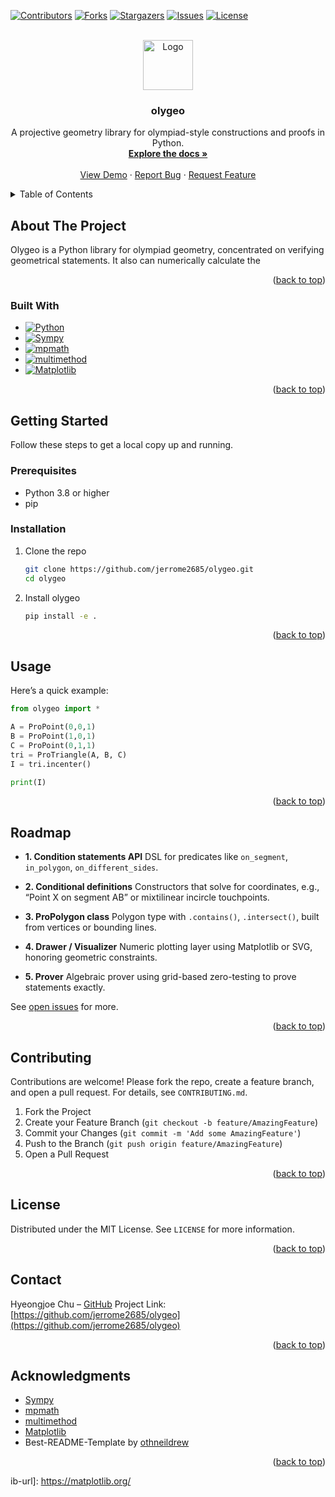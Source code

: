 <!-- Improved compatibility of back to top link: See: https://github.com/othneildrew/Best-README-Template/pull/73 -->

<a id="readme-top"></a>

[![Contributors][contributors-shield]][contributors-url]
[![Forks][forks-shield]][forks-url]
[![Stargazers][stars-shield]][stars-url]
[![Issues][issues-shield]][issues-url]
[![License][license-shield]][license-url]

<br />
<div align="center">
  <a href="https://github.com/jerrome2685/olygeo">
    <img src="images/logo.png" alt="Logo" width="80" height="80">
  </a>

  <h3 align="center">olygeo</h3>

  <p align="center">
    A projective geometry library for olympiad-style constructions and proofs in Python.
    <br />
    <a href="https://github.com/jerrome2685/olygeo"><strong>Explore the docs »</strong></a>
    <br /><br />
    <a href="https://github.com/jerrome2685/olygeo">View Demo</a>
    &middot;
    <a href="https://github.com/jerrome2685/olygeo/issues/new?labels=bug&template=bug-report.md">Report Bug</a>
    &middot;
    <a href="https://github.com/jerrome2685/olygeo/issues/new?labels=enhancement&template=feature-request.md">Request Feature</a>
  </p>
</div>

<details>
  <summary>Table of Contents</summary>
  <ol>
    <li><a href="#about-the-project">About The Project</a>
      <ul><li><a href="#built-with">Built With</a></li></ul>
    </li>
    <li><a href="#getting-started">Getting Started</a>
      <ul>
        <li><a href="#prerequisites">Prerequisites</a></li>
        <li><a href="#installation">Installation</a></li>
      </ul>
    </li>
    <li><a href="#usage">Usage</a></li>
    <li><a href="#roadmap">Roadmap</a></li>
    <li><a href="#contributing">Contributing</a></li>
    <li><a href="#license">License</a></li>
    <li><a href="#contact">Contact</a></li>
    <li><a href="#acknowledgments">Acknowledgments</a></li>
  </ol>
</details>

## About The Project

Olygeo is a Python library for olympiad geometry, concentrated on verifying geometrical statements. It also can numerically calculate the   

<p align="right">(<a href="#readme-top">back to top</a>)</p>

### Built With

- [![Python][python-shield]][python-url]
- [![Sympy][sympy-shield]][sympy-url]
- [![mpmath][mpmath-shield]][mpmath-url]
- [![multimethod][multimethod-shield]][multimethod-url]
- [![Matplotlib][matplotlib-shield]][matplotlib-url]

<p align="right">(<a href="#readme-top">back to top</a>)</p>

## Getting Started

Follow these steps to get a local copy up and running.

### Prerequisites

* Python 3.8 or higher
* pip

### Installation

1. Clone the repo

   ```sh
   git clone https://github.com/jerrome2685/olygeo.git
   cd olygeo
   ```
2. Install olygeo

   ```sh
   pip install -e .
   ```

<p align="right">(<a href="#readme-top">back to top</a>)</p>

## Usage

Here’s a quick example:

```python
from olygeo import *

A = ProPoint(0,0,1)
B = ProPoint(1,0,1)
C = ProPoint(0,1,1)
tri = ProTriangle(A, B, C)
I = tri.incenter()

print(I)
```

<p align="right">(<a href="#readme-top">back to top</a>)</p>

## Roadmap

* **1. Condition statements API**
  DSL for predicates like `on_segment`, `in_polygon`, `on_different_sides`.

* **2. Conditional definitions**
  Constructors that solve for coordinates, e.g., “Point X on segment AB” or mixtilinear incircle touchpoints.

* **3. ProPolygon class**
  Polygon type with `.contains()`, `.intersect()`, built from vertices or bounding lines.

* **4. Drawer / Visualizer**
  Numeric plotting layer using Matplotlib or SVG, honoring geometric constraints.

* **5. Prover**
  Algebraic prover using grid-based zero-testing to prove statements exactly.

See [open issues](https://github.com/jerrome2685/olygeo/issues) for more.

<p align="right">(<a href="#readme-top">back to top</a>)</p>

## Contributing

Contributions are welcome! Please fork the repo, create a feature branch, and open a pull request. For details, see `CONTRIBUTING.md`.

1. Fork the Project
2. Create your Feature Branch (`git checkout -b feature/AmazingFeature`)
3. Commit your Changes (`git commit -m 'Add some AmazingFeature'`)
4. Push to the Branch (`git push origin feature/AmazingFeature`)
5. Open a Pull Request

<p align="right">(<a href="#readme-top">back to top</a>)</p>

## License

Distributed under the MIT License. See `LICENSE` for more information.

<p align="right">(<a href="#readme-top">back to top</a>)</p>

## Contact

Hyeongjoe Chu – [GitHub](https://github.com/jerrome2685)
Project Link: [https://github.com/jerrome2685/olygeo](https://github.com/jerrome2685/olygeo)

<p align="right">(<a href="#readme-top">back to top</a>)</p>

## Acknowledgments

* [Sympy](https://www.sympy.org/)
* [mpmath](https://mpmath.org/)
* [multimethod](https://github.com/mrocklin/multimethod)
* [Matplotlib](https://matplotlib.org/)
* Best-README-Template by [othneildrew](https://github.com/othneildrew/Best-README-Template)

<p align="right">(<a href="#readme-top">back to top</a>)</p>

<!-- MARKDOWN LINKS & IMAGES -->

[contributors-shield]: https://img.shields.io/github/contributors/jerrome2685/olygeo.svg?style=for-the-badge
[contributors-url]: https://github.com/jerrome2685/olygeo/graphs/contributors
[forks-shield]: https://img.shields.io/github/forks/jerrome2685/olygeo.svg?style=for-the-badge
[forks-url]: https://github.com/jerrome2685/olygeo/network/members
[stars-shield]: https://img.shields.io/github/stars/jerrome2685/olygeo.svg?style=for-the-badge
[stars-url]: https://github.com/jerrome2685/olygeo/stargazers
[issues-shield]: https://img.shields.io/github/issues/jerrome2685/olygeo.svg?style=for-the-badge
[issues-url]: https://github.com/jerrome2685/olygeo/issues
[license-shield]: https://img.shields.io/github/license/jerrome2685/olygeo.svg?style=for-the-badge
[license-url]: https://github.com/jerrome2685/olygeo/blob/master/LICENSE
ib-url]: https://matplotlib.org/

[python-shield]: https://img.shields.io/badge/Python-3776AB?style=for-the-badge&logo=python&logoColor=white
[python-url]: https://www.python.org/
[sympy-shield]: https://img.shields.io/badge/Sympy-336790?style=for-the-badge&logo=sympy&logoColor=white
[sympy-url]: https://www.sympy.org/
[mpmath-shield]: https://img.shields.io/badge/mpmath-005555?style=for-the-badge&logo=python&logoColor=white
[mpmath-url]: https://mpmath.org/
[multimethod-shield]: https://img.shields.io/badge/multimethod-552288?style=for-the-badge&logo=python&logoColor=white
[multimethod-url]: https://github.com/mrocklin/multimethod
[matplotlib-shield]: https://img.shields.io/badge/Matplotlib-CC5500?style=for-the-badge&logo=python&logoColor=white
[matplotlib-url]: https://matplotlib.org/

